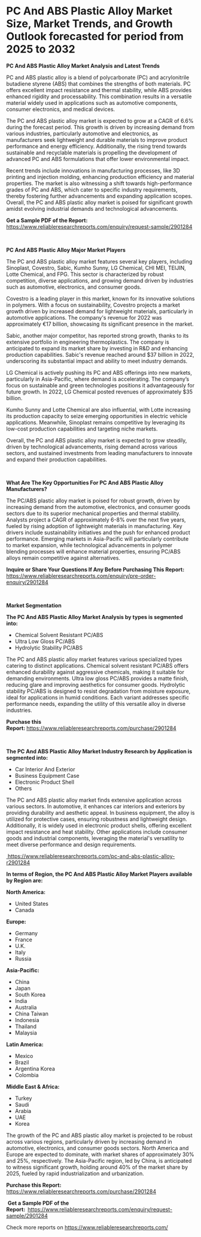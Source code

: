 <p><h1>PC And ABS Plastic Alloy Market Size, Market Trends, and Growth Outlook forecasted for period from 2025 to 2032</h1></p><p><strong>PC And ABS Plastic Alloy Market Analysis and Latest Trends</strong></p>
<p><p>PC and ABS plastic alloy is a blend of polycarbonate (PC) and acrylonitrile butadiene styrene (ABS) that combines the strengths of both materials. PC offers excellent impact resistance and thermal stability, while ABS provides enhanced rigidity and processability. This combination results in a versatile material widely used in applications such as automotive components, consumer electronics, and medical devices.</p><p>The PC and ABS plastic alloy market is expected to grow at a CAGR of 6.6% during the forecast period. This growth is driven by increasing demand from various industries, particularly automotive and electronics, as manufacturers seek lightweight and durable materials to improve product performance and energy efficiency. Additionally, the rising trend towards sustainable and recyclable materials is propelling the development of advanced PC and ABS formulations that offer lower environmental impact.</p><p>Recent trends include innovations in manufacturing processes, like 3D printing and injection molding, enhancing production efficiency and material properties. The market is also witnessing a shift towards high-performance grades of PC and ABS, which cater to specific industry requirements, thereby fostering further advancements and expanding application scopes. Overall, the PC and ABS plastic alloy market is poised for significant growth amidst evolving industrial demands and technological advancements.</p></p>
<p><strong>Get a Sample PDF of the Report:&nbsp;</strong> <a href="https://www.reliableresearchreports.com/enquiry/request-sample/2901284?utm_campaign=2788&utm_medium=2&utm_source=Github&utm_content=ia&utm_term=16032025&utm_id=pc-and-abs-plastic-alloy">https://www.reliableresearchreports.com/enquiry/request-sample/2901284</a></p>
<p>&nbsp;</p>
<p><strong>PC And ABS Plastic Alloy Major Market Players</strong></p>
<p><p>The PC and ABS plastic alloy market features several key players, including Sinoplast, Covestro, Sabic, Kumho Sunny, LG Chemical, CHI MEI, TEIJIN, Lotte Chemical, and FPG. This sector is characterized by robust competition, diverse applications, and growing demand driven by industries such as automotive, electronics, and consumer goods.</p><p>Covestro is a leading player in this market, known for its innovative solutions in polymers. With a focus on sustainability, Covestro projects a market growth driven by increased demand for lightweight materials, particularly in automotive applications. The company's revenue for 2022 was approximately €17 billion, showcasing its significant presence in the market.</p><p>Sabic, another major competitor, has reported strong growth, thanks to its extensive portfolio in engineering thermoplastics. The company is anticipated to expand its market share by investing in R&D and enhancing production capabilities. Sabic's revenue reached around $37 billion in 2022, underscoring its substantial impact and ability to meet industry demands.</p><p>LG Chemical is actively pushing its PC and ABS offerings into new markets, particularly in Asia-Pacific, where demand is accelerating. The company’s focus on sustainable and green technologies positions it advantageously for future growth. In 2022, LG Chemical posted revenues of approximately $35 billion.</p><p>Kumho Sunny and Lotte Chemical are also influential, with Lotte increasing its production capacity to seize emerging opportunities in electric vehicle applications. Meanwhile, Sinoplast remains competitive by leveraging its low-cost production capabilities and targeting niche markets.</p><p>Overall, the PC and ABS plastic alloy market is expected to grow steadily, driven by technological advancements, rising demand across various sectors, and sustained investments from leading manufacturers to innovate and expand their production capabilities.</p></p>
<p>&nbsp;</p>
<p><strong>What Are The Key Opportunities For PC And ABS Plastic Alloy Manufacturers?</strong></p>
<p><p>The PC/ABS plastic alloy market is poised for robust growth, driven by increasing demand from the automotive, electronics, and consumer goods sectors due to its superior mechanical properties and thermal stability. Analysts project a CAGR of approximately 6-8% over the next five years, fueled by rising adoption of lightweight materials in manufacturing. Key drivers include sustainability initiatives and the push for enhanced product performance. Emerging markets in Asia-Pacific will particularly contribute to market expansion, while technological advancements in polymer blending processes will enhance material properties, ensuring PC/ABS alloys remain competitive against alternatives.</p></p>
<p><strong>Inquire or Share Your Questions If Any Before Purchasing This Report:</strong> <a href="https://www.reliableresearchreports.com/enquiry/pre-order-enquiry/2901284?utm_campaign=2788&utm_medium=2&utm_source=Github&utm_content=ia&utm_term=16032025&utm_id=pc-and-abs-plastic-alloy">https://www.reliableresearchreports.com/enquiry/pre-order-enquiry/2901284</a></p>
<p>&nbsp;</p>
<p><strong>Market Segmentation</strong></p>
<p><strong>The PC And ABS Plastic Alloy Market Analysis by types is segmented into:</strong></p>
<p><ul><li>Chemical Solvent Resistant PC/ABS</li><li>Ultra Low Gloss PC/ABS</li><li>Hydrolytic Stability PC/ABS</li></ul></p>
<p><p>The PC and ABS plastic alloy market features various specialized types catering to distinct applications. Chemical solvent resistant PC/ABS offers enhanced durability against aggressive chemicals, making it suitable for demanding environments. Ultra low gloss PC/ABS provides a matte finish, reducing glare and improving aesthetics for consumer goods. Hydrolytic stability PC/ABS is designed to resist degradation from moisture exposure, ideal for applications in humid conditions. Each variant addresses specific performance needs, expanding the utility of this versatile alloy in diverse industries.</p></p>
<p><strong>Purchase this Report:&nbsp;</strong><a href="https://www.reliableresearchreports.com/purchase/2901284?utm_campaign=2788&utm_medium=2&utm_source=Github&utm_content=ia&utm_term=16032025&utm_id=pc-and-abs-plastic-alloy">https://www.reliableresearchreports.com/purchase/2901284</a></p>
<p>&nbsp;</p>
<p><strong>The PC And ABS Plastic Alloy Market Industry Research by Application is segmented into:</strong></p>
<p><ul><li>Car Interior And Exterior</li><li>Business Equipment Case</li><li>Electronic Product Shell</li><li>Others</li></ul></p>
<p><p>The PC and ABS plastic alloy market finds extensive application across various sectors. In automotive, it enhances car interiors and exteriors by providing durability and aesthetic appeal. In business equipment, the alloy is utilized for protective cases, ensuring robustness and lightweight design. Additionally, it is widely used in electronic product shells, offering excellent impact resistance and heat stability. Other applications include consumer goods and industrial components, leveraging the material's versatility to meet diverse performance and design requirements.</p></p>
<p><a href="https://www.reliableresearchreports.com/pc-and-abs-plastic-alloy-r2901284?utm_campaign=2788&utm_medium=2&utm_source=Github&utm_content=ia&utm_term=16032025&utm_id=pc-and-abs-plastic-alloy">&nbsp;https://www.reliableresearchreports.com/pc-and-abs-plastic-alloy-r2901284</a></p>
<p><strong>In terms of Region, the PC And ABS Plastic Alloy Market Players available by Region are:</strong></p>
<p>
    <p> <strong> North America: </strong>
        <ul>
            <li>United States</li>
            <li>Canada</li>
        </ul>
        </p> 
    <p> <strong> Europe: </strong>
        <ul>
            <li>Germany</li>
            <li>France</li>
            <li>U.K.</li>
            <li>Italy</li>
            <li>Russia</li>
        </ul>
        </p> 
    <p> <strong> Asia-Pacific: </strong>
        <ul>
            <li>China</li>
            <li>Japan</li>
            <li>South Korea</li>
            <li>India</li>
            <li>Australia</li>
            <li>China Taiwan</li>
            <li>Indonesia</li>
            <li>Thailand</li>
            <li>Malaysia</li>
        </ul>
        </p> 
    <p> <strong> Latin America: </strong>
        <ul>
            <li>Mexico</li>
            <li>Brazil</li>
            <li>Argentina Korea</li>
            <li>Colombia</li>
        </ul>
        </p> 
    <p> <strong> Middle East & Africa: </strong>
        <ul>
            <li>Turkey</li>
            <li>Saudi</li>
            <li>Arabia</li>
            <li>UAE</li>
            <li>Korea</li>
        </ul>
    </p>
    </p>
<p><p>The growth of the PC and ABS plastic alloy market is projected to be robust across various regions, particularly driven by increasing demand in automotive, electronics, and consumer goods sectors. North America and Europe are expected to dominate, with market shares of approximately 30% and 25%, respectively. The Asia-Pacific region, led by China, is anticipated to witness significant growth, holding around 40% of the market share by 2025, fueled by rapid industrialization and urbanization.</p></p>
<p><strong>Purchase this Report: </strong><a href="https://www.reliableresearchreports.com/purchase/2901284?utm_campaign=2788&utm_medium=2&utm_source=Github&utm_content=ia&utm_term=16032025&utm_id=pc-and-abs-plastic-alloy">https://www.reliableresearchreports.com/purchase/2901284</a></p>
<p>&nbsp;<strong>Get a Sample PDF of the Report:&nbsp;&nbsp;</strong><a href="https://www.reliableresearchreports.com/enquiry/request-sample/2901284?utm_campaign=2788&utm_medium=2&utm_source=Github&utm_content=ia&utm_term=16032025&utm_id=pc-and-abs-plastic-alloy">https://www.reliableresearchreports.com/enquiry/request-sample/2901284</a></p>
<p><strong></strong></p>
<p>Check more reports on <a href="https://www.reliableresearchreports.com/?utm_campaign=2788&utm_medium=2&utm_source=Github&utm_content=ia&utm_term=16032025&utm_id=pc-and-abs-plastic-alloy">https://www.reliableresearchreports.com/</a></p>